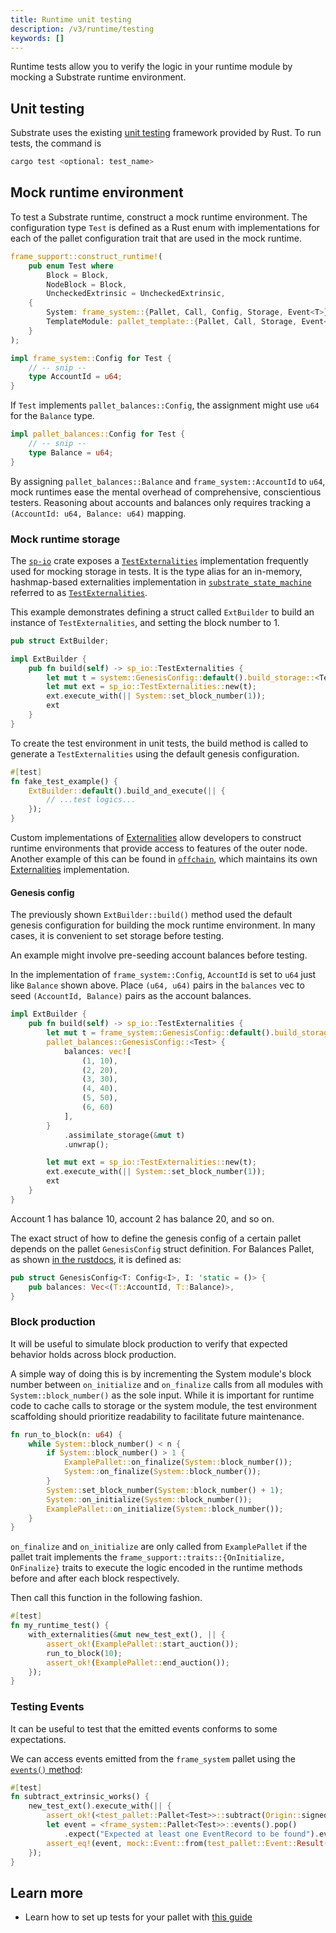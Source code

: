 ```yaml
---
title: Runtime unit testing
description: /v3/runtime/testing
keywords: []
---
```


Runtime tests allow you to verify the logic in your runtime module by mocking a Substrate runtime
environment.

## Unit testing

Substrate uses the existing
[unit testing](https://doc.rust-lang.org/rust-by-example/testing/unit_testing.html) framework
provided by Rust. To run tests, the command is

```bash
cargo test <optional: test_name>
```

## Mock runtime environment

To test a Substrate runtime, construct a mock runtime environment. The configuration type `Test`
is defined as a Rust enum with implementations for each of the pallet configuration trait that are
used in the mock runtime.

```rust
frame_support::construct_runtime!(
	pub enum Test where
		Block = Block,
		NodeBlock = Block,
		UncheckedExtrinsic = UncheckedExtrinsic,
	{
		System: frame_system::{Pallet, Call, Config, Storage, Event<T>},
		TemplateModule: pallet_template::{Pallet, Call, Storage, Event<T>},
	}
);

impl frame_system::Config for Test {
	// -- snip --
	type AccountId = u64;
}
```

If `Test` implements `pallet_balances::Config`, the assignment might use `u64` for the `Balance` type.

```rust
impl pallet_balances::Config for Test {
	// -- snip --
	type Balance = u64;
}
```

By assigning `pallet_balances::Balance` and `frame_system::AccountId` to `u64`, mock runtimes ease
the mental overhead of comprehensive, conscientious testers. Reasoning about accounts and balances
only requires tracking a `(AccountId: u64, Balance: u64)` mapping.

### Mock runtime storage

The [`sp-io`](/rustdocs/latest/sp_io/index.html) crate exposes a
[`TestExternalities`](/rustdocs/latest/sp_io/type.TestExternalities.html)
implementation frequently used for mocking storage in tests. It is the type alias for an in-memory,
hashmap-based externalities implementation in
[`substrate_state_machine`](/rustdocs/latest/sp_state_machine/index.html) referred to as
[`TestExternalities`](/rustdocs/latest/sp_state_machine/struct.TestExternalities.html).

This example demonstrates defining a struct called `ExtBuilder` to build an instance of
`TestExternalities`, and setting the block number to 1.

```rust
pub struct ExtBuilder;

impl ExtBuilder {
	pub fn build(self) -> sp_io::TestExternalities {
		let mut t = system::GenesisConfig::default().build_storage::<TestRuntime>().unwrap();
		let mut ext = sp_io::TestExternalities::new(t);
		ext.execute_with(|| System::set_block_number(1));
		ext
	}
}
```

To create the test environment in unit tests, the build method is called to generate a
`TestExternalities` using the default genesis configuration.

```rust
#[test]
fn fake_test_example() {
	ExtBuilder::default().build_and_execute(|| {
		// ...test logics...
	});
}
```

Custom implementations of [Externalities](/rustdocs/latest/sp_externalities/index.html) allow developers
to construct runtime environments that provide access to features of the outer node. Another example
of this can be found in [`offchain`](/rustdocs/latest/sp_core/offchain/index.html), which maintains its own
[Externalities](/rustdocs/latest/sp_core/offchain/trait.Externalities.html) implementation.

#### Genesis config

The previously shown `ExtBuilder::build()` method used the default genesis configuration for
building the mock runtime environment. In many cases, it is convenient to set storage before
testing.

An example might involve pre-seeding account balances before testing.

In the implementation of `frame_system::Config`, `AccountId` is set to `u64` just like `Balance` shown
above. Place `(u64, u64)` pairs in the `balances` vec to seed `(AccountId, Balance)` pairs as the
account balances.

```rust
impl ExtBuilder {
	pub fn build(self) -> sp_io::TestExternalities {
		let mut t = frame_system::GenesisConfig::default().build_storage::<Test>().unwrap();
		pallet_balances::GenesisConfig::<Test> {
			balances: vec![
				(1, 10),
				(2, 20),
				(3, 30),
				(4, 40),
				(5, 50),
				(6, 60)
			],
		}
			.assimilate_storage(&mut t)
			.unwrap();

		let mut ext = sp_io::TestExternalities::new(t);
		ext.execute_with(|| System::set_block_number(1));
		ext
	}
}
```

Account 1 has balance 10, account 2 has balance 20, and so on.

The exact struct of how to define the genesis config of a certain pallet depends on the pallet
`GenesisConfig` struct definition. For Balances Pallet, as shown
[in the rustdocs](/rustdocs/latest/pallet_balances/pallet/struct.GenesisConfig.html), it is defined
as:

```rust
pub struct GenesisConfig<T: Config<I>, I: 'static = ()> {
	pub balances: Vec<(T::AccountId, T::Balance)>,
}
```

### Block production

It will be useful to simulate block production to verify that expected behavior holds across block
production.

A simple way of doing this is by incrementing the System module's block number between `on_initialize` and
`on_finalize` calls from all modules with `System::block_number()` as the sole input. While it is
important for runtime code to cache calls to storage or
the system module, the test environment scaffolding should prioritize readability to facilitate
future maintenance.

```rust
fn run_to_block(n: u64) {
	while System::block_number() < n {
		if System::block_number() > 1 {
			ExamplePallet::on_finalize(System::block_number());
			System::on_finalize(System::block_number());
		}
		System::set_block_number(System::block_number() + 1);
		System::on_initialize(System::block_number());
		ExamplePallet::on_initialize(System::block_number());
	}
}
```

`on_finalize` and `on_initialize` are only called from `ExamplePallet` if the pallet trait
implements the `frame_support::traits::{OnInitialize, OnFinalize}` traits to execute the logic
encoded in the runtime methods before and after each block respectively.

Then call this function in the following fashion.

```rust
#[test]
fn my_runtime_test() {
	with_externalities(&mut new_test_ext(), || {
		assert_ok!(ExamplePallet::start_auction());
		run_to_block(10);
		assert_ok!(ExamplePallet::end_auction());
	});
}
```

### Testing Events

It can be useful to test that the emitted events conforms to some expectations.

We can access events emitted from the `frame_system` pallet using the [`events()` method](https://docs.substrate.io/rustdocs/latest/frame_system/pallet/struct.Pallet.html#method.events):

```rust
#[test]
fn subtract_extrinsic_works() {
	new_test_ext().execute_with(|| {
		assert_ok!(<test_pallet::Pallet<Test>>::subtract(Origin::signed(1), 42, 12));
		let event = <frame_system::Pallet<Test>>::events().pop()
			.expect("Expected at least one EventRecord to be found").event;
		assert_eq!(event, mock::Event::from(test_pallet::Event::Result(42 - 12)));
	});
}
```

## Learn more

- Learn how to set up tests for your pallet with [this guide](/how-to-guides/v3/testing/basics/)
